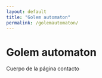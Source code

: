 ```yaml
---
layout: default
title: "Golem automaton"
permalink: /golemautomaton/
---
```


# Golem automaton

Cuerpo de la página contacto


